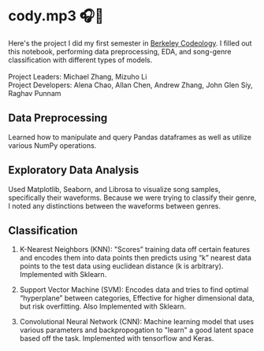# cody.mp3 🎧🎵
Here's the project I did my first semester in [Berkeley Codeology](https://codeology.club/#/). I filled out this notebook, performing data preprocessing, EDA, and song-genre classification with different types of models.\
\
Project Leaders: Michael Zhang, Mizuho Li\
Project Developers: Alena Chao, Allan Chen, Andrew Zhang, John Glen Siy, Raghav Punnam

## Data Preprocessing
Learned how to manipulate and query Pandas dataframes as well as utilize various NumPy operations.

## Exploratory Data Analysis
Used Matplotlib, Seaborn, and Librosa to visualize song samples, specifically their waveforms. Because we were trying to classify their genre, I noted any distinctions between the waveforms between genres.

## Classification
1. K-Nearest Neighbors (KNN): "Scores” training data off certain features and encodes them into data points then predicts using “k” nearest data points to the test data using euclidean distance (k is arbitrary). Implemented with Sklearn.

2. Support Vector Machine (SVM): Encodes data and tries to find optimal “hyperplane” between categories, Effective for higher dimensional data, but risk overfitting. Also Implemented with Sklearn.

3. Convolutional Neural Network (CNN): Machine learning model that uses various parameters and backpropogation to "learn" a good latent space based off the task. Implemented with tensorflow and Keras.


